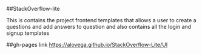 ##StackOverflow-lite

  This is contains the project frontend templates   that allows a user to create a questions and add answers to  question and     also contains all the login and signup templates
  
  
##gh-pages link
  https://alovega.github.io/StackOverflow-Lite/UI
